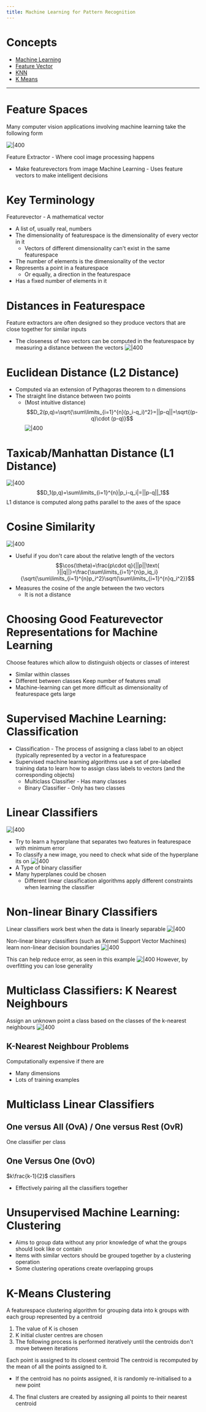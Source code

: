```yaml
---
title: Machine Learning for Pattern Recognition
---
```

# Concepts

- [Machine Learning](Machine%20Learning.md)
- [Feature Vector](Feature%20Vector.md)
- [KNN](KNN.md)
- [K Means](K%20Means.md)

---
# Feature Spaces
Many computer vision applications involving machine learning take the following form

![|400](https://remnote-user-data.s3.amazonaws.com/TPDSN8DLRM72geLmCJQL2cxPQwM3-oGKro6cHjmKi7P4nk2rx30F9gx0pDUEJXDknWKCKHe56fnlEGn2iodX0btCv5kaPRnpPl0tXsYkwbYzo3axmOwdGTnPFTzWwWtI.png) 

Feature Extractor - Where cool image processing happens
- Make featurevectors from image
Machine Learning - Uses feature vectors to make intelligent decisions

# Key Terminology
Featurevector - A mathematical vector
- A list of, usually real, numbers
- The dimensionality of featurespace is the dimensionality of every vector in it
	- Vectors of different dimensionality can't exist in the same featurespace
- The number of elements is the dimensionality of the vector
- Represents a point in a featurespace
	- Or equally, a direction in the featurespace
- Has a fixed number of elements in it
 
# Distances in Featurespace
Feature extractors are often designed so they produce vectors that are close together for similar inputs
- The closeness of two vectors can be computed in the featurespace by measuring a distance between the vectors
![|400](https://remnote-user-data.s3.amazonaws.com/Z-iT6VB5XdFVm45YI7vAORsCWwGS6xtUFEAWFejPBaSMH6q05h8cokRpRHDZzQosrd3w5t0_uc9D5D96K0XVgrJ8YQ1FRq7Mivyo0A5cx1UjAqaYOpQUm4aA4SHL1f0a.png) 

# Euclidean Distance (L2 Distance)
- Computed via an extension of Pythagoras theorem to n dimensions
- The straight line distance between two points
	- (Most intuitive distance)
$$D_2(p,q)=\sqrt{\sum\limits_{i=1}^{n}(p_i-q_i)^2}=||p-q||=\sqrt{(p-q)\cdot (p-q)}$$
![|400](https://remnote-user-data.s3.amazonaws.com/O63dQPeKpN0kXAh-r6cOROvhNl4bLAe6ywpyijVoRUVf4pEyLP1ppouxG_MgRTW0bGnQ4CWRwD03o8sPe5E8fbFAC312NGFaED8Ilh1REkVJRvmzcQASwdFgXqOt1KGe.png) 

# Taxicab/Manhattan Distance (L1 Distance)
![|400](https://remnote-user-data.s3.amazonaws.com/E8MEKysPbPd8b3PAiE1BzkVE3XB25ghnYymSfgEnOziGKV4vmgkgtQ3WTxwpkW4WnHbjUYJW_vDqtOfewRXWwbIUXVHDebvqLcaSLmyqtfK3oZz5We5c2lqxYUiLaKdc.png)
$$D_1(p,q)=\sum\limits_{i=1}^{n}|p_i-q_i|=||p-q||_1$$
L1 distance is computed along paths parallel to the axes of the space
 
# Cosine Similarity
![|400](https://remnote-user-data.s3.amazonaws.com/AuRYGludWUnZGSo2yLHCuUiTQsfNWDjgcprMnMpB-FXtUgwillIDbYYE690VHeW-1gRfWyb2xpQWe89TeBI3AQd7UwXwd2HTsCoK03iEIq5Kte8EQ2K5gcnepNeH0He1.png)  
- Useful if you don't care about the relative length of the vectors
$$\cos(\theta)=\frac{p\cdot q}{||p||\text{ }||q||}=\frac{\sum\limits_{i=1}^{n}p_iq_i}{\sqrt{\sum\limits_{i=1}^{n}p_i^2}\sqrt{\sum\limits_{i=1}^{n}q_i^2}}$$
- Measures the cosine of the angle between the two vectors
	- It is not a distance

# Choosing Good Featurevector Representations for Machine Learning
Choose features which allow to distinguish objects or classes of interest
- Similar within classes
- Different between classes
Keep number of features small
- Machine-learning can get more difficult as dimensionality of featurespace gets large
 
# Supervised Machine Learning: Classification
- Classification - The process of assigning a class label to an object (typically represented by a vector in a featurespace
- Supervised machine learning algorithms use a set of pre-labelled training data to learn how to assign class labels to vectors (and the corresponding objects)
	- Multiclass Classifier - Has many classes
	- Binary Classifier - Only has two classes

# Linear Classifiers
![|400](https://remnote-user-data.s3.amazonaws.com/iF4tz5_0L_4zrf6-qamsyCcLfsQG6TayjtR3ARH9NwTmQQeALsvaGXM4uf8vUqGs4U-FsbkCXvP0LtumWbNveELPVAjnG6j7O0aOm8wanaMtWc4Kbesmwi-7_RievIby.png) 
- Try to learn a hyperplane that separates two features in featurespace with minimum error
- To classify a new image, you need to check what side of the hyperplane its on
![|400](https://remnote-user-data.s3.amazonaws.com/JHbHZ-wcuwzYOBIFrvZ5oVBJcu_LABnglOgFKfSzlZ-yK7io2W5a8-KJZ2eWsEI5XOeLeMVGHzrBXW1Xj8RCT7ouJKA6aNMUsGloU3CugTHGBKeqpxEt1rFdNDNtFWM1.png) 
- A Type of binary classifier
- Many hyperplanes could be chosen
	- Different linear classification algorithms apply different constraints when learning the classifier

# Non-linear Binary Classifiers
Linear classifiers work best when the data is linearly separable
![|400](https://remnote-user-data.s3.amazonaws.com/biJBVAnfaPZK_AJyk-9uAz3jbAS8BFBCfKGLtGV5NKOfPPaU769mhlxPuQRQQCn8229ZreTqsijl4yhD9R_Hi7Uf5SRrq6I7Tp0TpRmzjLrPzsXthJzrXVbA_XpxXnoR.png) 

Non-linear binary classifiers (such as Kernel Support Vector Machines) learn non-linear decision boundaries
![|400](https://remnote-user-data.s3.amazonaws.com/ZaheNa3XbTYyvOgKR8de3-ZxO1yBGkxhK-o54Si3LNdpVtwbgc0f9tzJ1S2tyVHXmJGLE09Rdv5p4Zl-KHKPx7cc0y1PrDJ9S1CMsadQUEo8IDhXn1JFVoJT54LpETnE.png) 

This can help reduce error, as seen in this example
![|400](https://remnote-user-data.s3.amazonaws.com/IXW2SKBjzZq21VviDd20DRY2Fl75azNgN0l3oj0eZ8Fkl7Hma1pk0Q8H6DgryAweSzzjnuIQmOOCnEN5_6M3agaGgNjYvXmEgL2KTMnW2rw9Aajs2eT0y-aISjk6Fyka.png) 
However, by overfitting you can lose generality

# Multiclass Classifiers: K Nearest Neighbours
Assign an unknown point a class based on the classes of the k-nearest neighbours
![|400](https://remnote-user-data.s3.amazonaws.com/7GDekSCXYifZYCudy7xPwXD97oBXxy9fbF8Ada6RMkGuijFS0nWGnzPohiXMu55k3w7DvKnTnxVpyA_FFML1hXhRvEHtzrnmvz8sAoA3IWNdYLXrbAPzZ-Nlqv3zVveF.png) 
## K-Nearest Neighbour Problems
Computationally expensive if there are
- Many dimensions
- Lots of training examples
 
# Multiclass Linear Classifiers
## One versus All (OvA) / One versus Rest (OvR)
One classifier per class
## One Versus One (OvO)
$k\frac{k-1}{2}$ classifiers
- Effectively pairing all the classifiers together
 
# Unsupervised Machine Learning: Clustering
- Aims to group data without any prior knowledge of what the groups should look like or contain
- Items with similar vectors should be grouped together by a clustering operation
- Some clustering operations create overlapping groups

# K-Means Clustering
A featurespace clustering algorithm for grouping data into k groups with each group represented by a centroid
1. The value of K is chosen
2. K initial cluster centres are chosen
3. The following process is performed iteratively until the centroids don't move between iterations

Each point is assigned to its closest centroid
The centroid is recomputed by the mean of all the points assigned to it.
- If the centroid has no points assigned, it is randomly re-initialised to a new point

4. The final clusters are created by assigning all points to their nearest centroid